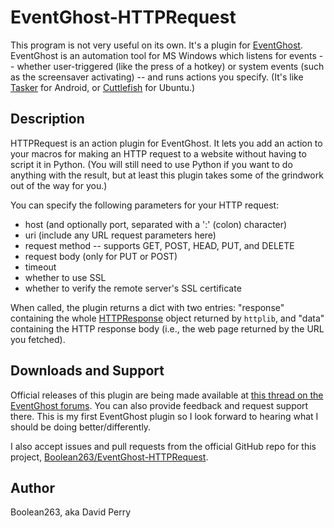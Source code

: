 # EventGhost-HTTPRequest

This program is not very useful on its own. It's a plugin for
[EventGhost](http://www.eventghost.net/).
EventGhost is an automation tool for MS Windows
which listens for events -- whether user-triggered (like the press of a hotkey)
or system events (such as the screensaver activating) -- and runs actions
you specify. (It's like [Tasker](http://tasker.dinglisch.net/) for Android, or
[Cuttlefish](https://launchpad.net/cuttlefish) for Ubuntu.)

## Description

HTTPRequest is an action plugin for EventGhost. It lets you add an action
to your macros for making an HTTP request to a website without having to
script it in Python. (You will still need to use Python if you want to do
anything with the result, but at least this plugin takes some of the grindwork
out of the way for you.)

You can specify the following parameters for your HTTP request:

* host (and optionally port, separated with a ':' (colon) character)
* uri (include any URL request parameters here)
* request method -- supports GET, POST, HEAD, PUT, and DELETE
* request body (only for PUT or POST)
* timeout
* whether to use SSL
* whether to verify the remote server's SSL certificate

When called, the plugin returns a dict with two entries: "response" containing
the whole [HTTPResponse](https://docs.python.org/2/library/httplib.html#httpresponse-objects)
object returned by `httplib`, and "data" containing the HTTP response body
(i.e., the web page returned by the URL you fetched).

## Downloads and Support

Official releases of this plugin are being made available at
[this thread on the EventGhost forums](http://TODO). You can also provide
feedback and request support there. This is my first EventGhost plugin
so I look forward to hearing what I should be doing better/differently.

I also accept issues and pull requests from the official GitHub repo for
this project,
[Boolean263/EventGhost-HTTPRequest](https://github.com/Boolean263/EventGhost-HTTPRequest).

## Author

Boolean263, aka David Perry

